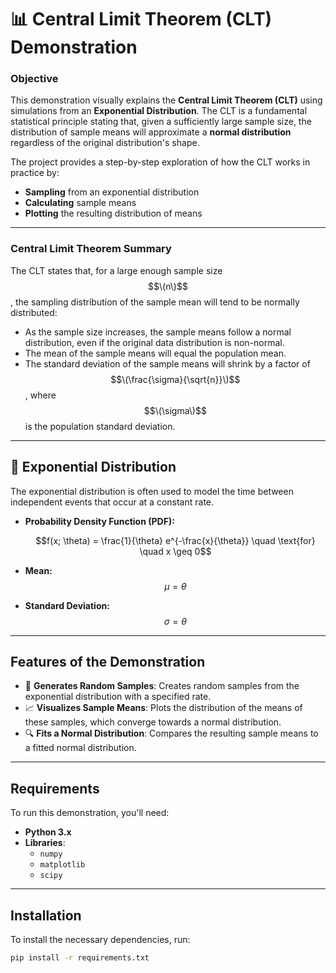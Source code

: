 # 📊 **Central Limit Theorem (CLT) Demonstration**

### **Objective**

This demonstration visually explains the **Central Limit Theorem (CLT)** using simulations from an **Exponential Distribution**. The CLT is a fundamental statistical principle stating that, given a sufficiently large sample size, the distribution of sample means will approximate a **normal distribution** regardless of the original distribution's shape.

The project provides a step-by-step exploration of how the CLT works in practice by:
- **Sampling** from an exponential distribution
- **Calculating** sample means
- **Plotting** the resulting distribution of means

---

### **Central Limit Theorem Summary**

The CLT states that, for a large enough sample size $$\(n\)$$, the sampling distribution of the sample mean will tend to be normally distributed:

- As the sample size increases, the sample means follow a normal distribution, even if the original data distribution is non-normal.
- The mean of the sample means will equal the population mean.
- The standard deviation of the sample means will shrink by a factor of $$\(\frac{\sigma}{\sqrt{n}}\)$$, where $$\(\sigma\)$$ is the population standard deviation.

---

## 📐 **Exponential Distribution**

The exponential distribution is often used to model the time between independent events that occur at a constant rate.

- **Probability Density Function (PDF):**

  $$f(x; \theta) = \frac{1}{\theta} e^{-\frac{x}{\theta}} \quad \text{for} \quad x \geq 0$$

- **Mean:**  
  $$\mu = \theta$$

- **Standard Deviation:**  
  $$\sigma = \theta$$

---

## **Features of the Demonstration**

- 🎲 **Generates Random Samples**: Creates random samples from the exponential distribution with a specified rate.
- 📈 **Visualizes Sample Means**: Plots the distribution of the means of these samples, which converge towards a normal distribution.
- 🔍 **Fits a Normal Distribution**: Compares the resulting sample means to a fitted normal distribution.

---

## **Requirements**

To run this demonstration, you'll need:

- **Python 3.x**
- **Libraries**:  
  - `numpy`  
  - `matplotlib`  
  - `scipy`

---

## **Installation**

To install the necessary dependencies, run:

```bash
pip install -r requirements.txt
